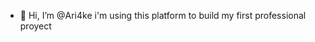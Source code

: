 - 👋 Hi, I’m @Ari4ke i'm using this platform to build my first professional proyect

<!---
Ari4ke/Ari4ke is a ✨ special ✨ repository because its `README.md` (this file) appears on your GitHub profile.
You can click the Preview link to take a look at your changes.
--->
